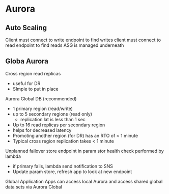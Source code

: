# Aurora

## Auto Scaling
Client must connect to write endpoint to find writes
client must connect to read endpoint to find reads
ASG is managed underneath

## Globa Aurora
Cross region read replicas
* useful for DR
* SImple to put in place

Aurora Global DB (recommended) 
* 1 primary region (read/write) 
* up to 5 secondary regions (read only) 
    * replication lat is less than 1 sec
* Up to 16 read replicas per secondary region
* helps for decreased latency
* Promoting another region (for DR) has an RTO of < 1 minute
* Typical cross region replication takes < 1 minute 

Unplanned failover
store endpoint in param stor
health check performed by lambda
* if primary fails, lambda send notification to SNS
* Update param store, refresh app to look at new endpoint

Global Application
Apps can access local Aurora and access shared global data sets via Aurora Global
